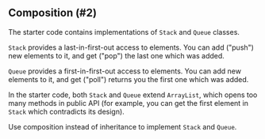 ## Composition (#2)

The starter code contains implementations of `Stack` and `Queue` classes.

`Stack` provides a last-in-first-out access to elements. You can add ("push") 
new elements to it, and get ("pop") the last one which was added.

`Queue` provides a first-in-first-out access to elements. You can add new
elements to it, and get ("poll") returns you the first one which was added.

In the starter code, both `Stack` and `Queue` extend `ArrayList`, which
opens too many methods in public API (for example, you can get the first element
in `Stack` which contradicts its design).

Use composition instead of inheritance to implement `Stack` and `Queue`.